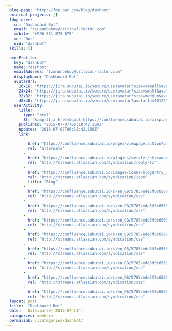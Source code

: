 ```yaml
---
  blog-page: "http://foo.bar.com/blog/dashbot"
  external-projects: []
  ldap-user: 
    cn: "Dashboard Bot"
    email: "tzununbekov@critical-factor.com"
    mobile: "+996 551 878 879"
    sn: "Bot"
    uid: "dashbot"
  skills: []

  userProfile: 
    key: "dashbot"
    name: "dashbot"
    emailAddress: "tzununbekov@critical-factor.com"
    displayName: "Dashboard Bot"
    avatarUrl: 
      16x16: "https://jira.subutai.io/secure/useravatar?size=xsmall&avatarId=10122"
      24x24: "https://jira.subutai.io/secure/useravatar?size=small&avatarId=10122"
      32x32: "https://jira.subutai.io/secure/useravatar?size=medium&avatarId=10122"
      48x48: "https://jira.subutai.io/secure/useravatar?avatarId=10122"
    userActivity: 
      title: 
        type: "html"
        $t: "&amp;lt;a href=&quot;https://confluence.subutai.io/display/~dashbot&quot; class=&quot;activity-item-user activity-item-author&quot;&amp;gt;Dashboard Bot&amp;lt;/a&amp;gt; blogged on &amp;lt;a href=&quot;https://confluence.subutai.io/pages/viewpage.action?pageId=22937992&quot;&amp;gt;Icon blog &amp;&amp;#35;40;This is for testing Conf API&amp;&amp;#35;41;&amp;lt;/a&amp;gt;"
      published: "2015-07-07T06:18:42.159Z"
      updates: "2015-07-07T06:18:42.159Z"
      link: 
        - 
          href: "https://confluence.subutai.io/pages/viewpage.action?pageId=22937992"
          rel: "alternate"
        - 
          href: "https://confluence.subutai.io/plugins/servlet/streamscomments/wiki/blogpost/22937992"
          rel: "http://streams.atlassian.com/syndication/reply-to"
        - 
          href: "https://confluence.subutai.io/images/icons/blogentry_16.gif"
          rel: "http://streams.atlassian.com/syndication/icon"
          title: "Blog"
        - 
          href: "https://confluence.subutai.io/s/en_GB/5785/ede5f0c65682583b938793f0499809b6742a2089.19/1.0/_/download/resources/confluence.web.resources:content-styles/master.css"
          rel: "http://streams.atlassian.com/syndication/css"
        - 
          href: "https://confluence.subutai.io/s/en_GB/5785/ede5f0c65682583b938793f0499809b6742a2089.19/1.0/_/download/resources/confluence.web.resources:content-styles/wiki-content.css"
          rel: "http://streams.atlassian.com/syndication/css"
        - 
          href: "https://confluence.subutai.io/s/en_GB/5785/ede5f0c65682583b938793f0499809b6742a2089.19/1.0/_/download/resources/confluence.web.resources:content-styles/tables.css"
          rel: "http://streams.atlassian.com/syndication/css"
        - 
          href: "https://confluence.subutai.io/s/en_GB/5785/ede5f0c65682583b938793f0499809b6742a2089.19/1.0/_/download/resources/confluence.web.resources:content-styles/panels.css"
          rel: "http://streams.atlassian.com/syndication/css"
        - 
          href: "https://confluence.subutai.io/s/en_GB/5785/ede5f0c65682583b938793f0499809b6742a2089.19/1.0/_/download/resources/confluence.web.resources:content-styles/renderer-macros.css"
          rel: "http://streams.atlassian.com/syndication/css"
        - 
          href: "https://confluence.subutai.io/s/en_GB/5785/ede5f0c65682583b938793f0499809b6742a2089.19/1.0/_/download/resources/confluence.web.resources:content-styles/icons.css"
          rel: "http://streams.atlassian.com/syndication/css"
        - 
          href: "https://confluence.subutai.io/s/en_GB/5785/ede5f0c65682583b938793f0499809b6742a2089.19/1.0/_/download/resources/confluence.web.resources:content-styles/information-macros.css"
          rel: "http://streams.atlassian.com/syndication/css"
        - 
          href: "https://confluence.subutai.io/s/en_GB/5785/ede5f0c65682583b938793f0499809b6742a2089.19/1.0/_/download/resources/confluence.web.resources:content-styles/layout-macros.css"
          rel: "http://streams.atlassian.com/syndication/css"
  layout: post
  title:  "Dashboard Bot"
  date:   Date.parse('2015-07-11')
  categories: members
  permalink: /:categories/dashbot/
---
```

